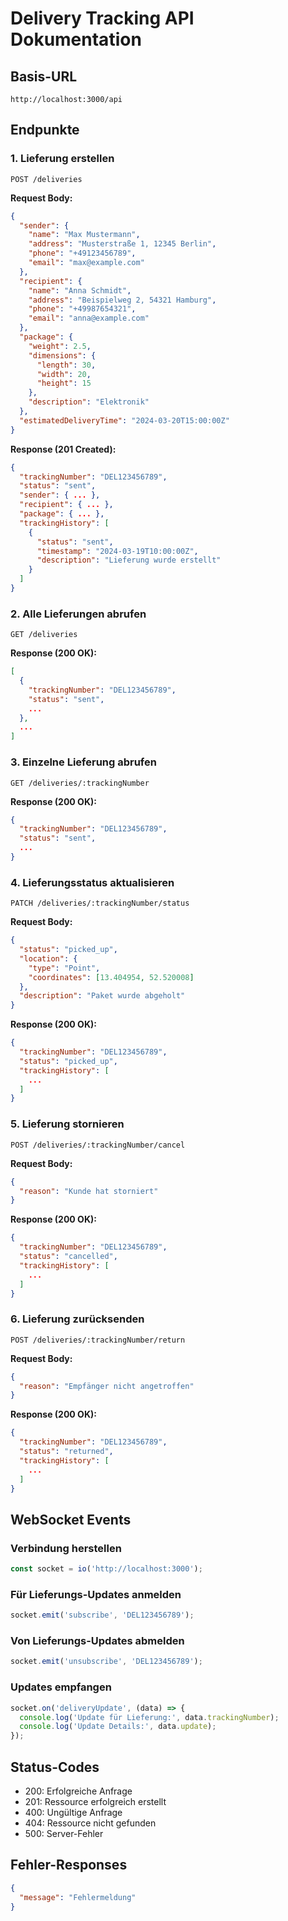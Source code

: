 # Delivery Tracking API Dokumentation

## Basis-URL
```
http://localhost:3000/api
```

## Endpunkte

### 1. Lieferung erstellen
```http
POST /deliveries
```

**Request Body:**
```json
{
  "sender": {
    "name": "Max Mustermann",
    "address": "Musterstraße 1, 12345 Berlin",
    "phone": "+49123456789",
    "email": "max@example.com"
  },
  "recipient": {
    "name": "Anna Schmidt",
    "address": "Beispielweg 2, 54321 Hamburg",
    "phone": "+49987654321",
    "email": "anna@example.com"
  },
  "package": {
    "weight": 2.5,
    "dimensions": {
      "length": 30,
      "width": 20,
      "height": 15
    },
    "description": "Elektronik"
  },
  "estimatedDeliveryTime": "2024-03-20T15:00:00Z"
}
```

**Response (201 Created):**
```json
{
  "trackingNumber": "DEL123456789",
  "status": "sent",
  "sender": { ... },
  "recipient": { ... },
  "package": { ... },
  "trackingHistory": [
    {
      "status": "sent",
      "timestamp": "2024-03-19T10:00:00Z",
      "description": "Lieferung wurde erstellt"
    }
  ]
}
```

### 2. Alle Lieferungen abrufen
```http
GET /deliveries
```

**Response (200 OK):**
```json
[
  {
    "trackingNumber": "DEL123456789",
    "status": "sent",
    ...
  },
  ...
]
```

### 3. Einzelne Lieferung abrufen
```http
GET /deliveries/:trackingNumber
```

**Response (200 OK):**
```json
{
  "trackingNumber": "DEL123456789",
  "status": "sent",
  ...
}
```

### 4. Lieferungsstatus aktualisieren
```http
PATCH /deliveries/:trackingNumber/status
```

**Request Body:**
```json
{
  "status": "picked_up",
  "location": {
    "type": "Point",
    "coordinates": [13.404954, 52.520008]
  },
  "description": "Paket wurde abgeholt"
}
```

**Response (200 OK):**
```json
{
  "trackingNumber": "DEL123456789",
  "status": "picked_up",
  "trackingHistory": [
    ...
  ]
}
```

### 5. Lieferung stornieren
```http
POST /deliveries/:trackingNumber/cancel
```

**Request Body:**
```json
{
  "reason": "Kunde hat storniert"
}
```

**Response (200 OK):**
```json
{
  "trackingNumber": "DEL123456789",
  "status": "cancelled",
  "trackingHistory": [
    ...
  ]
}
```

### 6. Lieferung zurücksenden
```http
POST /deliveries/:trackingNumber/return
```

**Request Body:**
```json
{
  "reason": "Empfänger nicht angetroffen"
}
```

**Response (200 OK):**
```json
{
  "trackingNumber": "DEL123456789",
  "status": "returned",
  "trackingHistory": [
    ...
  ]
}
```

## WebSocket Events

### Verbindung herstellen
```javascript
const socket = io('http://localhost:3000');
```

### Für Lieferungs-Updates anmelden
```javascript
socket.emit('subscribe', 'DEL123456789');
```

### Von Lieferungs-Updates abmelden
```javascript
socket.emit('unsubscribe', 'DEL123456789');
```

### Updates empfangen
```javascript
socket.on('deliveryUpdate', (data) => {
  console.log('Update für Lieferung:', data.trackingNumber);
  console.log('Update Details:', data.update);
});
```

## Status-Codes

- 200: Erfolgreiche Anfrage
- 201: Ressource erfolgreich erstellt
- 400: Ungültige Anfrage
- 404: Ressource nicht gefunden
- 500: Server-Fehler

## Fehler-Responses

```json
{
  "message": "Fehlermeldung"
}
``` 